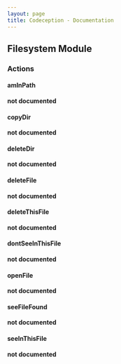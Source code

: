 ```yaml
---
layout: page
title: Codeception - Documentation
---
```


## Filesystem Module

### Actions


#### amInPath

__not documented__


#### copyDir

__not documented__


#### deleteDir

__not documented__


#### deleteFile

__not documented__


#### deleteThisFile

__not documented__


#### dontSeeInThisFile

__not documented__


#### openFile

__not documented__


#### seeFileFound

__not documented__


#### seeInThisFile

__not documented__
